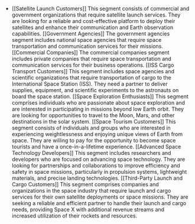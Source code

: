   - [[Satellite Launch Customers]]
   This segment consists of commercial and government organizations that require satellite launch services. They are looking for a reliable and cost-effective platform to deploy their satellites and enhance their communication and Earth observation capabilities.
   [[Government Agencies]]
   The government agencies segment includes national space agencies that require space transportation and communication services for their missions.
   [[Commercial Companies]]
   The commercial companies segment includes private companies that require space transportation and communication services for their business operations.
   [[ISS Cargo Transport Customers]]
   This segment includes space agencies and scientific organizations that require transportation of cargo to the International Space Station (ISS). They need a partner to deliver supplies, equipment, and scientific experiments to the astronauts on board the space station.
   [[Space Exploration Enthusiasts]]
   This segment comprises individuals who are passionate about space exploration and are interested in participating in missions beyond low Earth orbit. They are looking for opportunities to travel to the Moon, Mars, and other destinations in the solar system.
   [[Space Tourism Customers]]
   This segment consists of individuals and groups who are interested in experiencing weightlessness and enjoying unique views of Earth from space. They are willing to pay for the opportunity to become space tourists and have a once-in-a-lifetime experience.
   [[Advanced Space Technology Developers]]
   This segment includes researchers and developers who are focused on advancing space technology. They are looking for partnerships and collaborations to improve efficiency and safety in space missions, particularly in propulsion systems, lightweight materials, and precise landing technologies.
   [[Third-Party Launch and Cargo Customers]]
   This segment comprises companies and organizations in the space industry that require launch and cargo services for their own satellite deployments or space missions. They are seeking a reliable and efficient partner to handle their launch and cargo needs, providing Space X with additional revenue streams and increased utilization of their rockets and resources.


